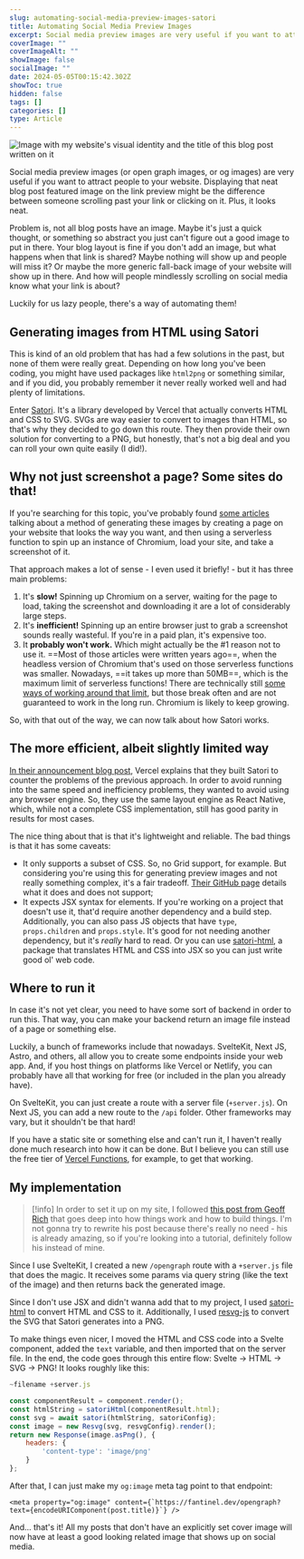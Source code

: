 ```yaml
---
slug: automating-social-media-preview-images-satori
title: Automating Social Media Preview Images
excerpt: Social media preview images are very useful if you want to attract people to your website. They're sometimes a pain to create, though. Let's automate it!
coverImage: ""
coverImageAlt: ""
showImage: false
socialImage: ""
date: 2024-05-05T00:15:42.302Z
showToc: true
hidden: false
tags: []
categories: []
type: Article
---
```


![Image with my website's visual identity and the title of this blog post written on it](/posts/automating-social-media-preview-images-with-satori/example.png)

Social media preview images (or open graph images, or og images) are very useful if you want to attract people to your website. Displaying that neat blog post featured image on the link preview might be the difference between someone scrolling past your link or clicking on it. Plus, it looks neat.

Problem is, not all blog posts have an image. Maybe it's just a quick thought, or something so abstract you just can't figure out a good image to put in there. Your blog layout is fine if you don't add an image, but what happens when that link is shared? Maybe nothing will show up and people will miss it? Or maybe the more generic fall-back image of your website will show up in there. And how will people mindlessly scrolling on social media know what your link is about?

Luckily for us lazy people, there's a way of automating them!

## Generating images from HTML using Satori

This is kind of an old problem that has had a few solutions in the past, but none of them were really great. Depending on how long you've been coding, you might have used packages like `html2png` or something similar, and if you did, you probably remember it never really worked well and had plenty of limitations.

Enter [Satori](https://github.com/vercel/satori). It's a library developed by Vercel that actually converts HTML and CSS to SVG. SVGs are way easier to convert to images than HTML, so that's why they decided to go down this route. They then provide their own solution for converting to a PNG, but honestly, that's not a big deal and you can roll your own quite easily (I did!).

## Why not just screenshot a page? Some sites do that!

If you're searching for this topic, you've probably found [some articles](https://www.zachleat.com/web/automatic-opengraph/) talking about a method of generating these images by creating a page on your website that looks the way you want, and then using a serverless function to spin up an instance of Chromium, load your site, and take a screenshot of it.

That approach makes a lot of sense - I even used it briefly! - but it has three main problems:

1. It's **slow!** Spinning up Chromium on a server, waiting for the page to load, taking the screenshot and downloading it are a lot of considerably large steps. 
2. It's **inefficient!** Spinning up an entire browser just to grab a screenshot sounds really wasteful. If you're in a paid plan, it's expensive too.
3. It **probably won't  work.** Which might actually be the #1 reason not to use it. ==Most of those articles were written years ago==, when the headless version of Chromium that's used on those serverless functions was smaller. Nowadays, ==it takes up more than 50MB==, which is the maximum limit of serverless functions! There are technically still [some ways of working around that limit](https://www.stefanjudis.com/blog/how-to-use-headless-chrome-in-serverless-functions/), but those break often and are not guaranteed to work in the long run. Chromium is likely to keep growing.

So, with that out of the way, we can now talk about how Satori works.

## The more efficient, albeit slightly limited way

[In their announcement blog post](https://vercel.com/blog/introducing-vercel-og-image-generation-fast-dynamic-social-card-images), Vercel explains that they built Satori to counter the problems of the previous approach. In order to avoid running into the same speed and inefficiency problems, they wanted to avoid using any browser engine. So, they use the same layout engine as React Native, which, while not a complete CSS implementation, still has good parity in results for most cases.

The nice thing about that is that it's lightweight and reliable. The bad things is that it has some caveats:

- It only supports a subset of CSS. So, no Grid support, for example. But considering you're using this for generating preview images and not really something complex, it's a fair tradeoff. [Their GitHub page](https://github.com/vercel/satori?tab=readme-ov-file#css) details what it does and does not support;
- It expects JSX syntax for elements. If you're working on a project that doesn't use it, that'd require another dependency and a build step. Additionally, you can also pass JS objects that have `type`, `props.children` and `props.style`. It's good for not needing another dependency, but it's *really* hard to read. Or you can use [satori-html](https://github.com/natemoo-re/satori-html), a package that translates HTML and CSS into JSX so you can just write good ol' web code.

## Where to run it

In case it's not yet clear, you need to have some sort of backend in order to run this. That way, you can make your backend return an image file instead of a page or something else.

Luckily, a bunch of frameworks include that nowadays. SvelteKit, Next JS, Astro, and others, all allow you to create some endpoints inside your web app. And, if you host things on platforms like Vercel or Netlify, you can probably have all that working for free (or included in the plan you already have).

On SvelteKit, you can just create a route with a server file (`+server.js`). On Next JS, you can add a new route to the `/api` folder. Other frameworks may vary, but it shouldn't be that hard!

If you have a static site or something else and can't run it, I haven't really done much research into how it can be done. But I believe you can still use the free tier of [Vercel Functions](https://vercel.com/docs/functions/quickstart), for example, to get that working.

## My implementation

> [!info] 
> In order to set it up on my site, I followed [this post from Geoff Rich](https://geoffrich.net/posts/svelte-social-image/) that goes deep into how things work and how to build things. I'm not gonna try to rewrite his post because there's really no need - his is already amazing, so if you're looking into a tutorial, definitely follow his instead of mine.

Since I use SvelteKit, I created a new `/opengraph` route with a `+server.js` file that does the magic. It receives some params via query string (like the text of the image) and then returns back the generated image.

Since I don't use JSX and didn't wanna add that to my project, I used [satori-html](https://github.com/natemoo-re/satori-html) to convert HTML and CSS to it. Additionally, I used [resvg-js](https://github.com/yisibl/resvg-js) to convert the SVG that Satori generates into a PNG. 

To make things even nicer, I moved the HTML and CSS code into a Svelte component, added the `text` variable, and then imported that on the server file. In the end, the code goes through this entire flow: Svelte -> HTML -> SVG -> PNG! It looks roughly like this:

```javascript
~filename +server.js

const componentResult = component.render();  
const htmlString = satoriHtml(componentResult.html);  
const svg = await satori(htmlString, satoriConfig);  
const image = new Resvg(svg, resvgConfig).render();  
return new Response(image.asPng(), {  
	headers: {  
		'content-type': 'image/png'  
	}  
};
```

After that, I can just make my `og:image` meta tag point to that endpoint:

```svelte
<meta property="og:image" content={`https://fantinel.dev/opengraph?text={encodeURIComponent(post.title)}`} />
```

And... that's it! All my posts that don't have an explicitly set cover image will now have at least a good looking related image that shows up on social media.